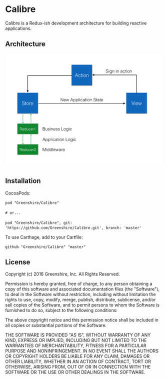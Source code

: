 # Calibre

Calibre is a Redux-ish development architecture for building reactive applications.

## Architecture

![alt text](https://github.com/Greenshire/Calibre/raw/master/readme-assets/architecture.png "Architecture diagram")

## Installation

CocoaPods:

```
pod "Greenshire/Calibre"

# or...

pod "Greenshire/Calibre", git: 'https://github.com/Greenshire/Calibre.git', branch: 'master'
```

To use Carthage, add to your Cartfile:

```
github "Greenshire/Calibre" "master"
```

## License

Copyright (c) 2016 Greenshire, Inc. All Rights Reserved.

Permission is hereby granted, free of charge, to any person obtaining a copy of this software and associated documentation files (the "Software"), to deal in the Software without restriction, including without limitation the rights to use, copy, modify, merge, publish, distribute, sublicense, and/or sell copies of the Software, and to permit persons to whom the Software is furnished to do so, subject to the following conditions:

The above copyright notice and this permission notice shall be included in all copies or substantial portions of the Software.

THE SOFTWARE IS PROVIDED "AS IS", WITHOUT WARRANTY OF ANY KIND, EXPRESS OR IMPLIED, INCLUDING BUT NOT LIMITED TO THE WARRANTIES OF MERCHANTABILITY, FITNESS FOR A PARTICULAR PURPOSE AND NONINFRINGEMENT. IN NO EVENT SHALL THE AUTHORS OR COPYRIGHT HOLDERS BE LIABLE FOR ANY CLAIM, DAMAGES OR OTHER LIABILITY, WHETHER IN AN ACTION OF CONTRACT, TORT OR OTHERWISE, ARISING FROM, OUT OF OR IN CONNECTION WITH THE SOFTWARE OR THE USE OR OTHER DEALINGS IN THE SOFTWARE.


